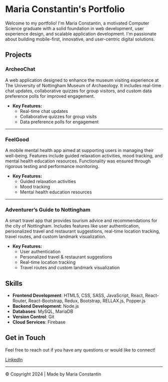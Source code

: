 # Maria Constantin's Portfolio

Welcome to my portfolio! I'm Maria Constantin, a motivated Computer Science graduate with a solid foundation in web development, user experience design, and scalable application development. I'm passionate about building mobile-first, innovative, and user-centric digital solutions.

## Projects

### ArcheoChat
A web application designed to enhance the museum visiting experience at The University of Nottingham Museum of Archaeology. It includes real-time chat updates, collaborative quizzes for group visitors, and custom data preference polls for improved engagement.

- **Key Features:**
  - Real-time chat updates
  - Collaborative quizzes for group visits
  - Data preference polls for engagement

---

### FeelGood
A mobile mental health app aimed at supporting users in managing their well-being. Features include guided relaxation activities, mood tracking, and mental health education resources. Functionality was ensured through rigorous testing and performance monitoring.

- **Key Features:**
  - Guided relaxation activities
  - Mood tracking
  - Mental health education resources

---

### Adventurer’s Guide to Nottingham
A smart travel app that provides tourism advice and recommendations for the city of Nottingham. Includes features like user authentication, personalized travel and restaurant suggestions, real-time location tracking, travel routes, and custom landmark visualization.

- **Key Features:**
  - User authentication
  - Personalized travel & restaurant suggestions
  - Real-time location tracking
  - Travel routes and custom landmark visualization

## Skills

- **Frontend Development**: HTML5, CSS, SASS, JavaScript, React, React-Router, React-Bootstrap, Redux, Bootstrap, RELLAX.js, Popper.js
- **Backend Development**: Node.js
- **Databases**: MySQL, MariaDB
- **Version Control**: Git
- **Cloud Services**: Firebase

## Get in Touch

Feel free to reach out if you have any questions or would like to connect!

[LinkedIn](https://www.linkedin.com/in/your-profile)

---

© Copyright 2024 | Made by Maria Constantin
